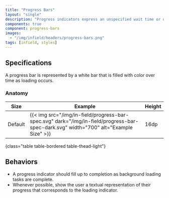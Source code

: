 ```yaml
---
title: "Progress Bars"
layout: "single"
description: "Progress indicators express an unspecified wait time or display the length of a process."
components: true
component: progress-bars
images:
  - "/img/infield/headers/progress-bars.png"
tags: [infield, styles]
---
```


## Specifications

A progress bar is represented by a white bar that is filled with color over time as loading occurs. 

### Anatomy

<!-- prettier-ignore-start -->
| Size    | Example                                                                                                                | Height |
| ------- | ---------------------------------------------------------------------------------------------------------------------- |--------|
| Default | {{< img src="/img/in-field/progress-bar-spec.svg" dark="/img/in-field/progress-bar-spec-dark.svg" width="700" alt="Example Size" >}} | 16dp   |
{class="table table-bordered table-thead-light"}
<!-- prettier-ignore-end -->

## Behaviors

- A progress indicator should fill up to completion as background loading tasks are complete.
- Whenever possible, show the user a textual representation of their progress that corresponds to the loading indicator.

